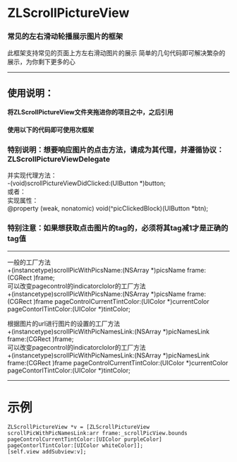 # ZLScrollPictureView
### 常见的左右滑动轮播展示图片的框架

此框架支持常见的页面上方左右滑动图片的展示
简单的几句代码即可解决繁杂的展示，为你剩下更多的心

**********************************************************
## 使用说明：<br>
#### 将ZLScrollPictureView文件夹拖进你的项目之中，之后引用<br>
#### 使用以下的代码即可使用次框架<br>
### 特别说明：想要响应图片的点击方法，请成为其代理，并遵循协议：ZLScrollPictureViewDelegate<br>
并实现代理方法：<br>
 -(void)scrollPictureViewDidClicked:(UIButton *)button;<br>
或者：<br>
实现属性：<br>
@property (weak, nonatomic) void(^picClickedBlock)(UIButton *btn);<br>
### 特别注意：如果想获取点击图片的tag的，必须将其tag减1才是正确的tag值<br>
*************************************************************
一般的工厂方法<br>
 +(instancetype)scrollPicWithPicsName:(NSArray *)picsName frame:(CGRect )frame;<br>
可以改变pagecontrol的indicatorclolor的工厂方法<br>
 +(instancetype)scrollPicWithPicsName:(NSArray *)picsName frame:(CGRect )frame pageControlCurrentTintColor:(UIColor *)currentColor pageContorlTintColor:(UIColor *)tintColor;<br>

根据图片的url进行图片的设置的工厂方法<br>
 +(instancetype)scrollPicWithPicNamesLink:(NSArray *)picNamesLink frame:(CGRect )frame;<br>
可以改变pagecontrol的indicatorclolor的工厂方法<br>
 +(instancetype)scrollPicWithPicNamesLink:(NSArray *)picNamesLink frame:(CGRect )frame pageControlCurrentTintColor:(UIColor *)currentColor pageContorlTintColor:(UIColor *)tintColor;

**********************************************************

# 示例
```
ZLScrollPictureView *v = [ZLScrollPictureView scrollPicWithPicNamesLink:arr frame:_scrollPicView.bounds     pageControlCurrentTintColor:[UIColor purpleColor] pageContorlTintColor:[UIColor whiteColor]];
[self.view addSubview:v];
```
